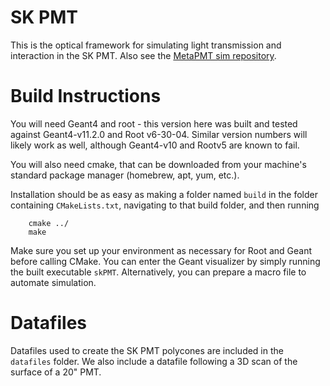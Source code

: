 # SK PMT

This is the optical framework for simulating light transmission and interaction in the SK PMT. 
Also see the [MetaPMT sim repository](https://github.com/BenSmithers/). 

# Build Instructions 

You will need Geant4 and root - this version here was built and tested against Geant4-v11.2.0 and Root v6-30-04. 
Similar version numbers will likely work as well, although Geant4-v10 and Rootv5 are known to fail. 

You will also need cmake, that can be downloaded from your machine's standard package manager (homebrew, apt, yum, etc.). 

Installation should be as easy as making a folder named `build` in the folder containing `CMakeLists.txt`, navigating to that build folder, and then running 
```
    cmake ../
    make 
```
Make sure you set up your environment as necessary for Root and Geant before calling CMake. 
You can enter the Geant visualizer by simply running the built executable `skPMT`. 
Alternatively, you can prepare a macro file to automate simulation. 

# Datafiles

Datafiles used to create the SK PMT polycones are included in the `datafiles` folder. 
We also include a datafile following a 3D scan of the surface of a 20" PMT.